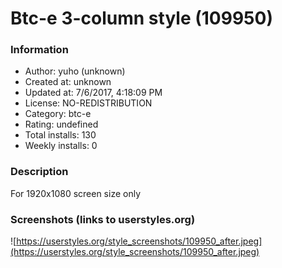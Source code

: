 # Btc-e 3-column style (109950)

### Information
- Author: yuho (unknown)
- Created at: unknown
- Updated at: 7/6/2017, 4:18:09 PM
- License: NO-REDISTRIBUTION
- Category: btc-e
- Rating: undefined
- Total installs: 130
- Weekly installs: 0


### Description
For 1920x1080 screen size only


### Screenshots (links to userstyles.org)
![https://userstyles.org/style_screenshots/109950_after.jpeg](https://userstyles.org/style_screenshots/109950_after.jpeg)


